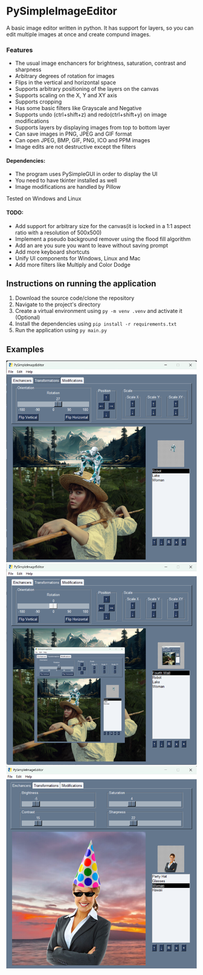 # PySimpleImageEditor

A basic image editor written in python. It has support for layers, so you can edit multiple images at once and create compund images.

### Features

* Тhe usual image enchancers for brightness, saturation, contrast and sharpness
* Arbitrary degrees of rotation for images
* Flips in the vertical and horizontal space
* Supports arbitrary positioning of the layers on the canvas
* Supports scaling on the X, Y and XY axis
* Supports cropping
* Has some basic filters like Grayscale and Negative
* Supports undo (ctrl+shift+z) and redo(ctrl+shift+y) on image modifications
* Supports layers by displaying images from top to bottom layer
* Can save images in PNG, JPEG and GIF format
* Can open JPEG, BMP, GIF, PNG, ICO and PPM images
* Image edits are not destructive except the filters

#### Dependencies:

* The program uses PySimpleGUI in order to display the UI
* You need to have tkinter installed as well
* Image modifications are handled by Pillow

Tested on Windows and Linux

#### TODO:

* Add support for arbitrary size for the canvas(it is locked in a 1:1 aspect ratio with a resolution of 500x500)
* Implement a pseudo background remover using the flood fill algorithm
* Add an are you sure you want to leave without saving prompt
* Add more keyboard shortcuts
* Unify UI components for Windows, Linux and Mac
* Add more filters like Multiply and Color Dodge

## Instructions on running the application

1. Download the source code/clone the repository
2. Navigate to the project's directory
3. Create a virtual environment using `py -m venv .venv` and activate it (Optional)
4. Install the dependencies using `pip install -r requirements.txt`
5. Run the application using `py main.py`

## Examples

![Ex1](misc/1.png)
![Ex2](misc/2.png)
![Ex3](misc/3.png)
